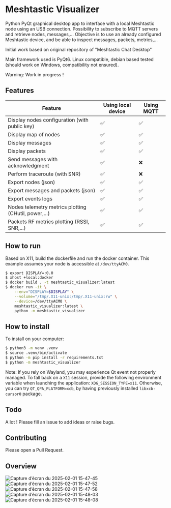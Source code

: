 # Meshtastic Visualizer
Python PyQt graphical desktop app to interface with a local Meshtastic node using an USB connection. Possibility to subscribe to MQTT servers and retrieve nodes, messages,...
Objective is to use an already configured Meshtastic device, and be able to inspect messages, packets, metrics,...

Initial work based on original repository of "Meshtastic Chat Desktop"

Main framework used is PyQt6.
Linux compatible, debian based tested (should work on Windows, compatibility not ensured).

Warning: Work in progress !

## Features
| Feature | Using local device | Using MQTT |
|---|---|---|
| Display nodes configuration (with public key)|✅|✅|
| Display map of nodes |✅|✅|
| Display messages |✅|✅|
| Display packets |✅|✅|
| Send messages with acknowledgment|✅|❌|
| Perform traceroute (with SNR)|✅|❌|
| Export nodes (json) |✅|✅|
| Export messages and packets (json) |✅|✅|
| Export events logs |✅|✅|
| Nodes telemetry metrics plotting (CHutil, power,...) |✅|✅|
| Packets RF metrics plotting (RSSI, SNR,...) |✅|✅|
## How to run 

Based on X11, build the dockerfile and run the docker container. This example assumes your node is accessible at `/dev/ttyACM0`.
```bash
$ export DISPLAY=:0.0
$ xhost +local:docker
$ docker build . -t meshtastic_visualizer:latest
$ docker run -it \
    --env="DISPLAY=$DISPLAY" \
    --volume="/tmp/.X11-unix:/tmp/.X11-unix:rw" \
    --device=/dev/ttyACM0 \
    meshtastic_visualizer:latest \
    python -m meshtastic_visualizer
```

## How to install

To install on your computer:
```bash
$ python3 -m venv .venv
$ source .venv/bin/activate
$ python -m pip install -r requirements.txt
$ python -m meshtastic_visualizer
```
Note: If you rely on Wayland, you may experience Qt event not properly managed. To fall back on a `X11` session, provide the following environment variable when launching the application: `XDG_SESSION_TYPE=x11`.
Otherwise, you can try `QT_QPA_PLATFORM=xcb`, by having previously installed `libxcb-cursor0` package.


## Todo
A lot ! Please fill an issue to add ideas or raise bugs.

## Contributing
Please open a Pull Request.

## Overview
![Capture d’écran du 2025-02-01 15-47-45](https://github.com/user-attachments/assets/a1570525-a6f8-4118-a99b-662293ffa831)
![Capture d’écran du 2025-02-01 15-47-52](https://github.com/user-attachments/assets/08e10371-1732-4ae2-8c77-43b7a26f796b)
![Capture d’écran du 2025-02-01 15-47-58](https://github.com/user-attachments/assets/05ba32f0-8603-4b4f-b8db-70c5fef04f44)
![Capture d’écran du 2025-02-01 15-48-03](https://github.com/user-attachments/assets/0539358c-4c44-4850-b584-dadd41e7067a)
![Capture d’écran du 2025-02-01 15-48-08](https://github.com/user-attachments/assets/7fb9b61d-c212-483a-8da4-cee3505ca462)



